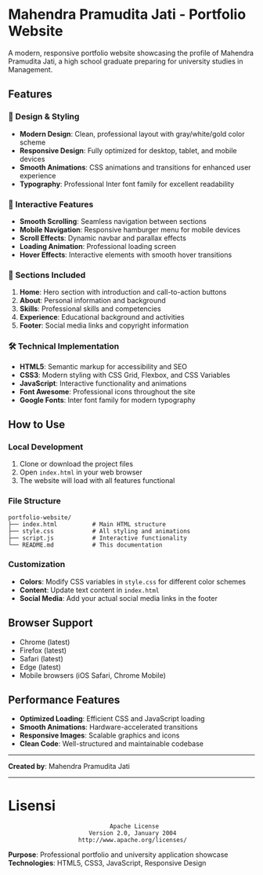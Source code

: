 # Mahendra Pramudita Jati - Portfolio Website

A modern, responsive portfolio website showcasing the profile of Mahendra Pramudita Jati, a high school graduate preparing for university studies in Management.

## Features

### 🎨 Design & Styling
- **Modern Design**: Clean, professional layout with gray/white/gold color scheme
- **Responsive Design**: Fully optimized for desktop, tablet, and mobile devices
- **Smooth Animations**: CSS animations and transitions for enhanced user experience
- **Typography**: Professional Inter font family for excellent readability

### 🚀 Interactive Features
- **Smooth Scrolling**: Seamless navigation between sections
- **Mobile Navigation**: Responsive hamburger menu for mobile devices
- **Scroll Effects**: Dynamic navbar and parallax effects
- **Loading Animation**: Professional loading screen
- **Hover Effects**: Interactive elements with smooth hover transitions

### 📱 Sections Included
1. **Home**: Hero section with introduction and call-to-action buttons
2. **About**: Personal information and background
3. **Skills**: Professional skills and competencies
4. **Experience**: Educational background and activities
5. **Footer**: Social media links and copyright information

### 🛠 Technical Implementation
- **HTML5**: Semantic markup for accessibility and SEO
- **CSS3**: Modern styling with CSS Grid, Flexbox, and CSS Variables
- **JavaScript**: Interactive functionality and animations
- **Font Awesome**: Professional icons throughout the site
- **Google Fonts**: Inter font family for modern typography

## How to Use

### Local Development
1. Clone or download the project files
2. Open `index.html` in your web browser
3. The website will load with all features functional

### File Structure
```
portfolio-website/
├── index.html          # Main HTML structure
├── style.css           # All styling and animations
├── script.js           # Interactive functionality
└── README.md           # This documentation
```

### Customization
- **Colors**: Modify CSS variables in `style.css` for different color schemes
- **Content**: Update text content in `index.html`
- **Social Media**: Add your actual social media links in the footer

## Browser Support
- Chrome (latest)
- Firefox (latest)
- Safari (latest)
- Edge (latest)
- Mobile browsers (iOS Safari, Chrome Mobile)

## Performance Features
- **Optimized Loading**: Efficient CSS and JavaScript loading
- **Smooth Animations**: Hardware-accelerated transitions
- **Responsive Images**: Scalable graphics and icons
- **Clean Code**: Well-structured and maintainable codebase

---

**Created by**: Mahendra Pramudita Jati

---

# Lisensi
                                 Apache License
                           Version 2.0, January 2004
                        http://www.apache.org/licenses/
**Purpose**: Professional portfolio and university application showcase
**Technologies**: HTML5, CSS3, JavaScript, Responsive Design
